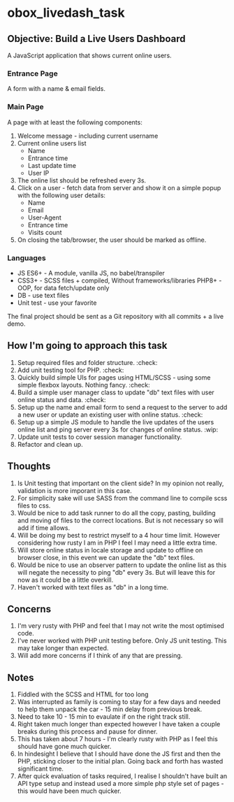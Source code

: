 # obox_livedash_task

## Objective: Build a Live Users Dashboard
A JavaScript application that shows current online users. 

### Entrance Page
A form with a name & email fields.

### Main Page
A page with at least the following components:
1. Welcome message - including current username
2. Current online users list
    - Name
    - Entrance time
    - Last update time
    - User IP
3. The online list should be refreshed every 3s.
4. Click on a user - fetch data from server and show it on a simple popup with the following
user details:
    - Name
    - Email
    - User-Agent
    - Entrance time
    - Visits count
5. On closing the tab/browser, the user should be marked as offline. 

### Languages

- JS ES6+ - A module, vanilla JS, no babel/transpiler
- CSS3+ - SCSS files + compiled, Without frameworks/libraries PHP8+ - OOP, for data fetch/update only
- DB - use text files
- Unit test - use your favorite

The final project should be sent as a Git repository with all commits + a live demo.

## How I'm going to approach this task
1. Setup required files and folder structure. :check:
2. Add unit testing tool for PHP. :check:
3. Quickly build simple UIs for pages using HTML/SCSS - using some simple flexbox layouts. Nothing fancy. :check:
4. Build a simple user manager class to update "db" text files with user online status and data. :check:
5. Setup up the name and email form to send a request to the server to add a new user or update an existing user with online status. :check:
6. Setup up a simple JS module to handle the live updates of the users online list and ping server every 3s for changes of online status. :wip:
7. Update unit tests to cover session manager functionality.
8. Refactor and clean up.

## Thoughts
1. Is Unit testing that important on the client side? In my opinion not really, validation is more imporant in this case.
2. For simplicity sake will use SASS from the command line to compile scss files to css.
3. Would be nice to add task runner to do all the copy, pasting, building and moving of files to the correct locations. But is not necessary so will add if time allows.
4. Will be doing my best to restrict myself to a 4 hour time limit. However considering how rusty I am in PHP I feel I may need a little extra time.
5. Will store online status in locale storage and update to offline on browser close, in this event we can update the "db" text files. 
6. Would be nice to use an observer pattern to update the online list as this will negate the necessity to ping "db" every 3s. But will leave this for now as it could be a little overkill.
7. Haven't worked with text files as "db" in a long time. 

## Concerns
1. I'm very rusty with PHP and feel that I may not write the most optimised code.
2. I've never worked with PHP unit testing before. Only JS unit testing. This may take longer than expected. 
3. Will add more concerns if I think of any that are pressing. 


## Notes 
1. Fiddled with the SCSS and HTML for too long
2. Was interrupted as family is coming to stay for a few days and needed to help them unpack the car - 15 min delay from previous break.
3. Need to take 10 - 15 min to evaulate if on the right track still.
4. Right taken much longer than expected however I have taken a couple breaks during this process and pause for dinner.
5. This has taken about 7 hours - I'm clearly rusty with PHP as I feel this should have gone much quicker.
6. In hindesight I believe that I should have done the JS first and then the PHP, sticking closer to the initial plan. Going back and forth has wasted significant time. 
7. After quick evaluation of tasks required, I realise I shouldn't have built an API type setup and instead used a more simple php style set of pages - this would have been much quicker.